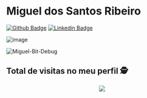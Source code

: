 # Miguel dos Santos Ribeiro


[![Github Badge](https://img.shields.io/badge/-Github-000?style=flat-square&logo=Github&logoColor=white&link=https://github.com/fagnerpsantos)](https://github.com/Miguel-Bit-Debug)
[![Linkedin Badge](https://img.shields.io/badge/-LinkedIn-blue?style=flat-square&logo=Linkedin&logoColor=white&link=https://www.linkedin.com/in/fagnerpsantos/)](https://www.linkedin.com/in/miguel-dos-santos-ribeiro-95738b181/)

![image](https://github-readme-stats.vercel.app/api/top-langs/?username=Miguel-Bit-Debug&layout=compact&langs_count=8&hide_border=true&title_color=000000&icon_color=000000&text_color=000000&bg_color=ffffff)

![Miguel-Bit-Debug](https://github-readme-stats.vercel.app/api?username=Miguel-Bit-Debug&show_icons=true)

 ## Total de visitas no meu perfil :detective: <br>
 <p align="center"> 
   <img alingn="center" 
   src="https://profile-counter.glitch.me/Miguel-Bit-Debug/count.svg" />
 </p>
